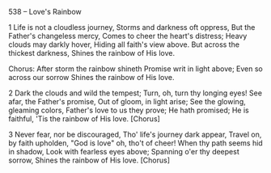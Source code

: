 538 – Love's Rainbow


1
Life is not a cloudless journey,
Storms and darkness oft oppress,
But the Father's changeless mercy,
Comes to cheer the heart's distress;
Heavy clouds may darkly hover,
Hiding all faith's view above.
But across the thickest darkness,
Shines the rainbow of His love.

Chorus:
After storm the rainbow shineth
Promise writ in light above;
Even so across our sorrow
Shines the rainbow of His love.

2
Dark the clouds and wild the tempest;
Turn, oh, turn thy longing eyes!
See afar, the Father's promise,
Out of gloom, in light arise;
See the glowing, gleaming colors,
Father's love to us they prove;
He hath promised; He is faithful,
'Tis the rainbow of His love.  [Chorus]

3
Never fear, nor be discouraged,
Tho' life's journey dark appear,
Travel on, by faith upholden,
"God is love" oh, tho't of cheer!
When thy path seems hid in shadow,
Look with fearless eyes above;
Spanning o'er thy deepest sorrow, 
Shines the rainbow of His love.  [Chorus]

